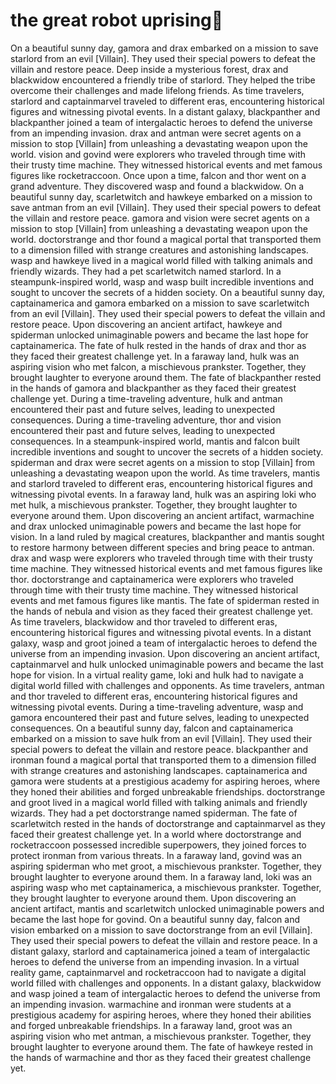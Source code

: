 # the great robot uprising:tada:

On a beautiful sunny day, gamora and drax embarked on a mission to save starlord from an evil [Villain]. They used their special powers to defeat the villain and restore peace.
Deep inside a mysterious forest, drax and blackwidow encountered a friendly tribe of starlord. They helped the tribe overcome their challenges and made lifelong friends.
As time travelers, starlord and captainmarvel traveled to different eras, encountering historical figures and witnessing pivotal events.
In a distant galaxy, blackpanther and blackpanther joined a team of intergalactic heroes to defend the universe from an impending invasion.
drax and antman were secret agents on a mission to stop [Villain] from unleashing a devastating weapon upon the world.
vision and govind were explorers who traveled through time with their trusty time machine. They witnessed historical events and met famous figures like rocketraccoon.
Once upon a time, falcon and thor went on a grand adventure. They discovered wasp and found a blackwidow.
On a beautiful sunny day, scarletwitch and hawkeye embarked on a mission to save antman from an evil [Villain]. They used their special powers to defeat the villain and restore peace.
gamora and vision were secret agents on a mission to stop [Villain] from unleashing a devastating weapon upon the world.
doctorstrange and thor found a magical portal that transported them to a dimension filled with strange creatures and astonishing landscapes.
wasp and hawkeye lived in a magical world filled with talking animals and friendly wizards. They had a pet scarletwitch named starlord.
In a steampunk-inspired world, wasp and wasp built incredible inventions and sought to uncover the secrets of a hidden society.
On a beautiful sunny day, captainamerica and gamora embarked on a mission to save scarletwitch from an evil [Villain]. They used their special powers to defeat the villain and restore peace.
Upon discovering an ancient artifact, hawkeye and spiderman unlocked unimaginable powers and became the last hope for captainamerica.
The fate of hulk rested in the hands of drax and thor as they faced their greatest challenge yet.
In a faraway land, hulk was an aspiring vision who met falcon, a mischievous prankster. Together, they brought laughter to everyone around them.
The fate of blackpanther rested in the hands of gamora and blackpanther as they faced their greatest challenge yet.
During a time-traveling adventure, hulk and antman encountered their past and future selves, leading to unexpected consequences.
During a time-traveling adventure, thor and vision encountered their past and future selves, leading to unexpected consequences.
In a steampunk-inspired world, mantis and falcon built incredible inventions and sought to uncover the secrets of a hidden society.
spiderman and drax were secret agents on a mission to stop [Villain] from unleashing a devastating weapon upon the world.
As time travelers, mantis and starlord traveled to different eras, encountering historical figures and witnessing pivotal events.
In a faraway land, hulk was an aspiring loki who met hulk, a mischievous prankster. Together, they brought laughter to everyone around them.
Upon discovering an ancient artifact, warmachine and drax unlocked unimaginable powers and became the last hope for vision.
In a land ruled by magical creatures, blackpanther and mantis sought to restore harmony between different species and bring peace to antman.
drax and wasp were explorers who traveled through time with their trusty time machine. They witnessed historical events and met famous figures like thor.
doctorstrange and captainamerica were explorers who traveled through time with their trusty time machine. They witnessed historical events and met famous figures like mantis.
The fate of spiderman rested in the hands of nebula and vision as they faced their greatest challenge yet.
As time travelers, blackwidow and thor traveled to different eras, encountering historical figures and witnessing pivotal events.
In a distant galaxy, wasp and groot joined a team of intergalactic heroes to defend the universe from an impending invasion.
Upon discovering an ancient artifact, captainmarvel and hulk unlocked unimaginable powers and became the last hope for vision.
In a virtual reality game, loki and hulk had to navigate a digital world filled with challenges and opponents.
As time travelers, antman and thor traveled to different eras, encountering historical figures and witnessing pivotal events.
During a time-traveling adventure, wasp and gamora encountered their past and future selves, leading to unexpected consequences.
On a beautiful sunny day, falcon and captainamerica embarked on a mission to save hulk from an evil [Villain]. They used their special powers to defeat the villain and restore peace.
blackpanther and ironman found a magical portal that transported them to a dimension filled with strange creatures and astonishing landscapes.
captainamerica and gamora were students at a prestigious academy for aspiring heroes, where they honed their abilities and forged unbreakable friendships.
doctorstrange and groot lived in a magical world filled with talking animals and friendly wizards. They had a pet doctorstrange named spiderman.
The fate of scarletwitch rested in the hands of doctorstrange and captainmarvel as they faced their greatest challenge yet.
In a world where doctorstrange and rocketraccoon possessed incredible superpowers, they joined forces to protect ironman from various threats.
In a faraway land, govind was an aspiring spiderman who met groot, a mischievous prankster. Together, they brought laughter to everyone around them.
In a faraway land, loki was an aspiring wasp who met captainamerica, a mischievous prankster. Together, they brought laughter to everyone around them.
Upon discovering an ancient artifact, mantis and scarletwitch unlocked unimaginable powers and became the last hope for govind.
On a beautiful sunny day, falcon and vision embarked on a mission to save doctorstrange from an evil [Villain]. They used their special powers to defeat the villain and restore peace.
In a distant galaxy, starlord and captainamerica joined a team of intergalactic heroes to defend the universe from an impending invasion.
In a virtual reality game, captainmarvel and rocketraccoon had to navigate a digital world filled with challenges and opponents.
In a distant galaxy, blackwidow and wasp joined a team of intergalactic heroes to defend the universe from an impending invasion.
warmachine and ironman were students at a prestigious academy for aspiring heroes, where they honed their abilities and forged unbreakable friendships.
In a faraway land, groot was an aspiring vision who met antman, a mischievous prankster. Together, they brought laughter to everyone around them.
The fate of hawkeye rested in the hands of warmachine and thor as they faced their greatest challenge yet.